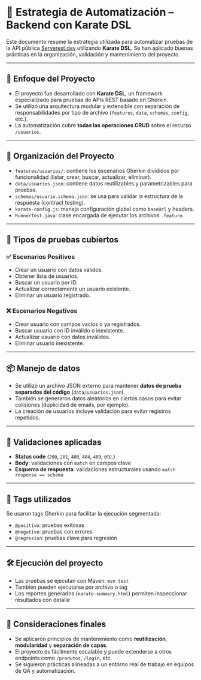 # 🧠 Estrategia de Automatización – Backend con Karate DSL

Este documento resume la estrategia utilizada para automatizar pruebas de la API pública [Serverest.dev](https://serverest.dev) utilizando **Karate DSL**. Se han aplicado buenas prácticas en la organización, validación y mantenimiento del proyecto.

---

## 🔧 Enfoque del Proyecto

- El proyecto fue desarrollado con **Karate DSL**, un framework especializado para pruebas de APIs REST basado en Gherkin.
- Se utilizó una arquitectura modular y extensible con separación de responsabilidades por tipo de archivo (`features`, `data`, `schemas`, `config`, etc.).
- La automatización cubre **todas las operaciones CRUD** sobre el recurso `/usuarios`.

---

## 📁 Organización del Proyecto

- `features/usuarios/`: contiene los escenarios Gherkin divididos por funcionalidad (listar, crear, buscar, actualizar, eliminar).
- `data/usuarios.json`: contiene datos reutilizables y parametrizables para pruebas.
- `schemas/usuario.schema.json`: se usa para validar la estructura de la respuesta (contract testing).
- `karate-config.js`: maneja configuración global como `baseUrl` y headers.
- `RunnerTest.java`: clase encargada de ejecutar los archivos `.feature`.

---

## 🧪 Tipos de pruebas cubiertos

### ✅ Escenarios Positivos
- Crear un usuario con datos válidos.
- Obtener lista de usuarios.
- Buscar un usuario por ID.
- Actualizar correctamente un usuario existente.
- Eliminar un usuario registrado.

### ❌ Escenarios Negativos
- Crear usuario con campos vacíos o ya registrados.
- Buscar usuario con ID inválido o inexistente.
- Actualizar usuario con datos inválidos.
- Eliminar usuario inexistente.

---

## 📦 Manejo de datos

- Se utilizó un archivo JSON externo para mantener **datos de prueba separados del código** (`data/usuarios.json`).
- También se generaron datos aleatorios en ciertos casos para evitar colisiones (duplicidad de emails, por ejemplo).
- La creación de usuarios incluye validación para evitar registros repetidos.

---

## 🧰 Validaciones aplicadas

- **Status code** (`200`, `201`, `400`, `404`, `409`, etc.)
- **Body**: validaciones con `match` en campos clave
- **Esquema de respuesta**: validaciones estructurales usando `match response == schema`

---

## 🔖 Tags utilizados

Se usaron tags Gherkin para facilitar la ejecución segmentada:

- `@positivo`: pruebas exitosas
- `@negativo`: pruebas con errores
- `@regresion`: pruebas clave para regresión

---

## 🛠️ Ejecución del proyecto

- Las pruebas se ejecutan con Maven: `mvn test`
- También pueden ejecutarse por archivo o tag
- Los reportes generados (`karate-summary.html`) permiten inspeccionar resultados con detalle

---

## 📌 Consideraciones finales

- Se aplicaron principios de mantenimiento como **reutilización**, **modularidad** y **separación de capas**.
- El proyecto es fácilmente escalable y puede extenderse a otros endpoints como `/produtos`, `/login`, etc.
- Se siguieron prácticas alineadas a un entorno real de trabajo en equipos de QA y automatización.


